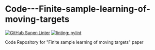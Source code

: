 # Code---Finite-sample-learning-of-moving-targets
[![GitHub Super-Linter](https://github.com/super-linter/super-linter/actions/workflows/ci.yml/badge.svg)](https://github.com/marketplace/actions/super-linter)
[![linting: pylint](https://img.shields.io/badge/linting-pylint-yellowgreen)](https://github.com/pylint-dev/pylint)

Code Repository for "Finite sample learning of moving targets" paper
